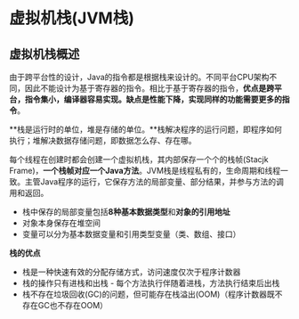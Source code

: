 # 虚拟机栈\(JVM栈\)

## 虚拟机栈概述

由于跨平台性的设计，Java的指令都是根据栈来设计的。不同平台CPU架构不同，因此不能设计为基于寄存器的指令。相比于基于寄存器的指令，**优点是跨平台，指令集小，编译器容易实现。缺点是性能下降，实现同样的功能需要更多的指令**。

**栈是运行时的单位，堆是存储的单位。**栈解决程序的运行问题，即程序如何执行；堆解决数据存储问题，即数据怎么存、存在哪。

每个线程在创建时都会创建一个虚拟机栈，其内部保存一个个的栈帧\(Stacjk Frame\)，**一个栈帧对应一个Java方法**。JVM栈是线程私有的，生命周期和线程一致。主管Java程序的运行，它保存方法的局部变量、部分结果，并参与方法的调用和返回。

* 栈中保存的局部变量包括**8种基本数据类型**和**对象的引用地址**
* 对象本身保存在堆空间
* 变量可以分为基本数据变量和引用类型变量（类、数组、接口）

**栈的优点**

* 栈是一种快速有效的分配存储方式，访问速度仅次于程序计数器
* 栈的操作只有进栈和出栈 - 每个方法执行伴随着进栈，方法执行结束后出栈
* 栈不存在垃圾回收\(GC\)的问题，但可能存在栈溢出\(OOM\)（程序计数器既不存在GC也不存在OOM）

